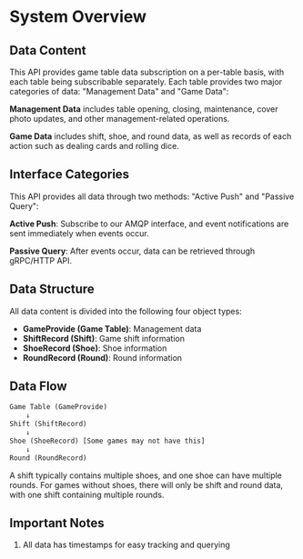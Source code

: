 <!-- markdownlint-disable MD033 -->
# System Overview

## Data Content

This API provides game table data subscription on a per-table basis, with each table being subscribable separately. Each table provides two major categories of data: "Management Data" and "Game Data":

**Management Data** includes table opening, closing, maintenance, cover photo updates, and other management-related operations.

**Game Data** includes shift, shoe, and round data, as well as records of each action such as dealing cards and rolling dice.

## Interface Categories

This API provides all data through two methods: "Active Push" and "Passive Query":

**Active Push**: Subscribe to our AMQP interface, and event notifications are sent immediately when events occur.

**Passive Query**: After events occur, data can be retrieved through gRPC/HTTP API.

## Data Structure

All data content is divided into the following four object types:

- **GameProvide (Game Table)**: Management data
- **ShiftRecord (Shift)**: Game shift information
- **ShoeRecord (Shoe)**: Shoe information
- **RoundRecord (Round)**: Round information

## Data Flow

``` txt
Game Table (GameProvide)
    ↓
Shift (ShiftRecord)
    ↓
Shoe (ShoeRecord) [Some games may not have this]
    ↓
Round (RoundRecord)
```

A shift typically contains multiple shoes, and one shoe can have multiple rounds. For games without shoes, there will only be shift and round data, with one shift containing multiple rounds.

## Important Notes

1. All data has timestamps for easy tracking and querying
